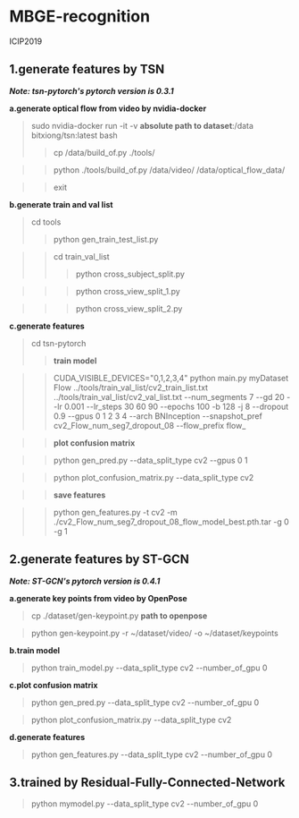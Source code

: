# MBGE-recognition
ICIP2019
## 1.generate features by TSN
***Note: tsn-pytorch's pytorch version is 0.3.1***

**a.generate optical flow from video by nvidia-docker**

>sudo nvidia-docker run -it -v **absolute path to dataset**:/data bitxiong/tsn:latest bash
>>cp /data/build_of.py ./tools/

>>python ./tools/build_of.py /data/video/ /data/optical_flow_data/

>>exit

**b.generate train and val list**

>cd tools 
>>python gen_train_test_list.py

>>cd train_val_list
>>>python cross_subject_split.py

>>>python cross_view_split_1.py

>>>python cross_view_split_2.py

**c.generate features**

>cd tsn-pytorch 
>>**train model**

>>CUDA_VISIBLE_DEVICES="0,1,2,3,4" python main.py myDataset Flow ../tools/train_val_list/cv2_train_list.txt ../tools/train_val_list/cv2_val_list.txt --num_segments 7  --gd 20 --lr 0.001 --lr_steps 30 60 90 --epochs 100  -b 128 -j 8 --dropout 0.9 --gpus 0 1 2 3 4 --arch BNInception --snapshot_pref cv2_Flow_num_seg7_dropout_08 --flow_prefix flow_

>>**plot confusion matrix**

>>python gen_pred.py --data_split_type cv2 --gpus 0 1

>>python plot_confusion_matrix.py --data_split_type cv2

>>**save features**

>>python gen_features.py -t cv2 -m ./cv2_Flow_num_seg7_dropout_08_flow_model_best.pth.tar -g 0 -g 1
 
## 2.generate features by ST-GCN
***Note: ST-GCN's pytorch version is 0.4.1***

**a.generate key points from video by OpenPose**

>cp ./dataset/gen-keypoint.py **path to openpose**

>python gen-keypoint.py -r ~/dataset/video/ -o ~/dataset/keypoints

**b.train model**

>python train_model.py --data_split_type cv2 --number_of_gpu 0

**c.plot confusion matrix**

>python gen_pred.py --data_split_type cv2 --number_of_gpu 0

>python plot_confusion_matrix.py --data_split_type cv2

**d.generate features**

>python gen_features.py --data_split_type cv2 --number_of_gpu 0

## 3.trained by Residual-Fully-Connected-Network

>python mymodel.py --data_split_type cv2 --number_of_gpu 0

